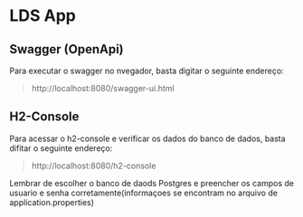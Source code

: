 # LDS App

## Swagger (OpenApi)
Para executar o swagger no nvegador, basta digitar o seguinte endereço:
> http://localhost:8080/swagger-ui.html

## H2-Console

Para acessar o h2-console e verificar os dados do banco de dados, basta difitar o seguinte endereço:
> http://localhost:8080/h2-console

Lembrar de escolher o banco de daods Postgres e preencher os campos de usuario e senha corretamente(informaçoes se encontram no arquivo de application.properties)